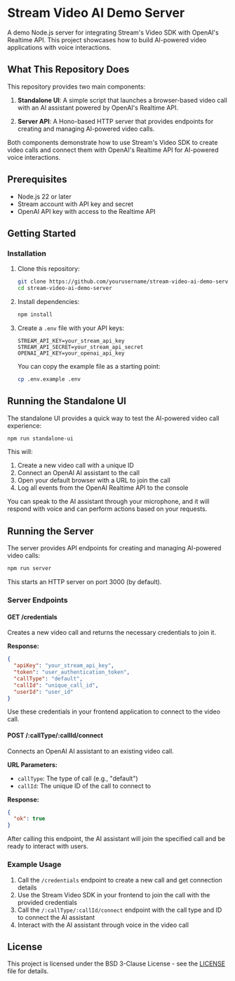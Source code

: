 # Stream Video AI Demo Server

A demo Node.js server for integrating Stream's Video SDK with OpenAI's Realtime API. This project showcases how to build AI-powered video applications with voice interactions.

## What This Repository Does

This repository provides two main components:

1. **Standalone UI**: A simple script that launches a browser-based video call with an AI assistant powered by OpenAI's Realtime API.

2. **Server API**: A Hono-based HTTP server that provides endpoints for creating and managing AI-powered video calls.

Both components demonstrate how to use Stream's Video SDK to create video calls and connect them with OpenAI's Realtime API for AI-powered voice interactions.

## Prerequisites

- Node.js 22 or later
- Stream account with API key and secret
- OpenAI API key with access to the Realtime API

## Getting Started

### Installation

1. Clone this repository:
   ```bash
   git clone https://github.com/yourusername/stream-video-ai-demo-server.git
   cd stream-video-ai-demo-server
   ```

2. Install dependencies:
   ```bash
   npm install
   ```

3. Create a `.env` file with your API keys:
   ```
   STREAM_API_KEY=your_stream_api_key
   STREAM_API_SECRET=your_stream_api_secret
   OPENAI_API_KEY=your_openai_api_key
   ```

   You can copy the example file as a starting point:
   ```bash
   cp .env.example .env
   ```

## Running the Standalone UI

The standalone UI provides a quick way to test the AI-powered video call experience:

```bash
npm run standalone-ui
```

This will:
1. Create a new video call with a unique ID
2. Connect an OpenAI AI assistant to the call
3. Open your default browser with a URL to join the call
4. Log all events from the OpenAI Realtime API to the console

You can speak to the AI assistant through your microphone, and it will respond with voice and can perform actions based on your requests.

## Running the Server

The server provides API endpoints for creating and managing AI-powered video calls:

```bash
npm run server
```

This starts an HTTP server on port 3000 (by default).

### Server Endpoints

#### GET /credentials

Creates a new video call and returns the necessary credentials to join it.

**Response:**
```json
{
  "apiKey": "your_stream_api_key",
  "token": "user_authentication_token",
  "callType": "default",
  "callId": "unique_call_id",
  "userId": "user_id"
}
```

Use these credentials in your frontend application to connect to the video call.

#### POST /:callType/:callId/connect

Connects an OpenAI AI assistant to an existing video call.

**URL Parameters:**
- `callType`: The type of call (e.g., "default")
- `callId`: The unique ID of the call to connect to

**Response:**
```json
{
  "ok": true
}
```

After calling this endpoint, the AI assistant will join the specified call and be ready to interact with users.

### Example Usage

1. Call the `/credentials` endpoint to create a new call and get connection details
2. Use the Stream Video SDK in your frontend to join the call with the provided credentials
3. Call the `/:callType/:callId/connect` endpoint with the call type and ID to connect the AI assistant
4. Interact with the AI assistant through voice in the video call

## License

This project is licensed under the BSD 3-Clause License - see the [LICENSE](LICENSE) file for details. 